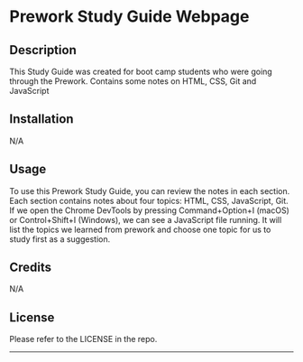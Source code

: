 # Prework Study Guide Webpage

## Description

This Study Guide was created for boot camp students who were going through the Prework. Contains some notes on HTML, CSS, Git and JavaScript

## Installation

N/A

## Usage

To use this Prework Study Guide, you can review the notes in each section. Each section contains notes about four topics: HTML, CSS, JavaScript, Git. If we open the Chrome DevTools by pressing Command+Option+I (macOS) or Control+Shift+I (Windows), we can see a JavaScript file running. It will list the topics we learned from prework and choose one topic for us to study first as a suggestion.

## Credits

N/A

## License

Please refer to the LICENSE in the repo.

---